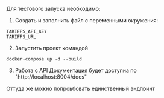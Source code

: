 Для тестового запуска необходимо:

1. Создать и заполнить файл с переменными окружения:

```
TARIFFS_API_KEY
TARIFFS_URL
```

2. Запустить проект командой

```
docker-compose up -d --build
```

3. Работа с API
Документация будет доступна по "http://localhost:8004/docs"

Оттуда же можно попроьбовать единственный эндпоинт
